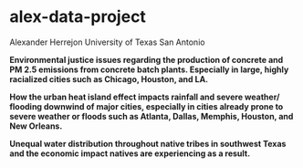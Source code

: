 # alex-data-project
Alexander Herrejon
University of Texas San Antonio

<strong>Environmental justice issues regarding the production of concrete and PM 2.5 emissions from concrete batch plants. Especially in large, highly racialized cities such as Chicago, Houston, and LA.<strong>

How the urban heat island effect impacts rainfall and severe weather/ flooding downwind of major cities, especially in cities already prone to severe weather or floods such as Atlanta, Dallas, Memphis, Houston, and New Orleans. 

Unequal water distribution throughout native tribes in southwest Texas and the economic impact natives are experiencing as a result.
